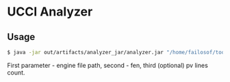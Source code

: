# UCCI Analyzer
## Usage
```bash
$ java -jar out/artifacts/analyzer_jar/analyzer.jar "/home/failosof/tools/fairyfish/fairy-stockfish_x86-64" "rnbakabnr/9/1c5c1/p1p1p1p1p/9/9/P1P1P1P1P/1C5C1/9/RNBAKABNR w - - 0 1"
```
First parameter - engine file path, second - fen, third (optional) pv lines count.
